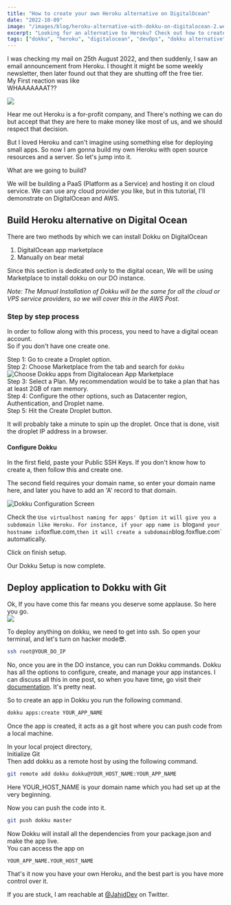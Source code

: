 ```yaml
---
title: "How to create your own Heroku alternative on DigitalOcean"
date: "2022-10-09"
image: "/images/blog/heroku-alternative-with-dokku-on-digitalocean-2.webp"
excerpt: "Looking for an alternative to Heroku? Check out how to create your own Heroku alternative on DigitalOcean. Dokku is an amazing open-source project that brings the power of Heroku to your own server."
tags: ["dokku", "heroku", "digitalocean", "devOps", "dokku alternative"]
---
```


I was checking my mail on 25th August 2022, and then suddenly, I saw an email announcement from Heroku. I thought it might be some weekly newsletter, then later found out that they are shutting off the free tier.  
My First reaction was like  
WHAAAAAAAT??

![](https://res.cloudinary.com/jahiddev/images/v1662729056/joker-wtf/joker-wtf.gif?_i=AA)

Hear me out Heroku is a for-profit company, and There's nothing we can do but accept that they are here to make money like most of us, and we should respect that decision.

But I loved Heroku and can't imagine using something else for deploying small apps. So now I am gonna build my own Heroku with open source resources and a server. So let's jump into it.

What are we going to build?

We will be building a PaaS (Platform as a Service) and hosting it on cloud service. We can use any cloud provider you like, but in this tutorial, I'll demonstrate on DigitalOcean and AWS.

## Build Heroku alternative on Digital Ocean

There are two methods by which we can install Dokku on DigitalOcean

1.  DigitalOcean app marketplace
2.  Manually on bear metal

Since this section is dedicated only to the digital ocean, We will be using Marketplace to install dokku on our DO instance.

_Note: The Manual Installation of Dokku will be the same for all the cloud or VPS service providers, so we will cover this in the AWS Post._

### Step by step process

In order to follow along with this process, you need to have a digital ocean account.  
So if you don't have one create one.

Step 1: Go to create a Droplet option.  
Step 2: Choose Marketplace from the tab and search for `dokku`  
![Choose Dokku apps from Digitalocean App Marketplace](https://res.cloudinary.com/jahiddev/images/v1662727614/choose-dokku-from-digital-ocean-marketplace-1/choose-dokku-from-digital-ocean-marketplace-1.png?_i=AA)  
Step 3: Select a Plan. My recommendation would be to take a plan that has at least 2GB of ram memory.  
Step 4: Configure the other options, such as Datacenter region, Authentication, and Droplet name.  
Step 5: Hit the Create Droplet button.

It will probably take a minute to spin up the droplet. Once that is done, visit the droplet IP address in a browser.

#### Configure Dokku

In the first field, paste your Public SSH Keys. If you don't know how to create a, then follow this and create one.

The second field requires your domain name, so enter your domain name here, and later you have to add an 'A' record to that domain.

![Dokku Configuration Screen](https://res.cloudinary.com/jahiddev/images/v1662727930/dokku-configuration-setup-1/dokku-configuration-setup-1.jpg?_i=AA)

Check the `Use virtualhost naming for apps' Option it will give you a subdomain like Heroku. For instance, if your app name is `blog`and your hostname is`foxflue.com,`then it will create a subdomain`blog.foxflue.com` automatically.

Click on finish setup.

Our Dokku Setup is now complete.

## Deploy application to Dokku with Git

Ok, If you have come this far means you deserve some applause. So here you go.  
![](https://res.cloudinary.com/jahiddev/images/v1662722293/applause/applause.webp?_i=AA)

To deploy anything on dokku, we need to get into ssh. So open your terminal, and let's turn on hacker mode😎.

```bash
ssh root@YOUR_DO_IP
```

No, once you are in the DO instance, you can run Dokku commands. Dokku has all the options to configure, create, and manage your app instances. I can discuss all this in one post, so when you have time, go visit their [documentation](https://dokku.com/docs/getting-started/installation/). It's pretty neat.

So to create an app in Dokku you run the following command.

```bash
dokku apps:create YOUR_APP_NAME
```

Once the app is created, it acts as a git host where you can push code from a local machine.

In your local project directory,  
Initialize Git  
Then add dokku as a remote host by using the following command.

```bash
git remote add dokku dokku@YOUR_HOST_NAME:YOUR_APP_NAME
```

Here YOUR_HOST_NAME is your domain name which you had set up at the very beginning.

Now you can push the code into it.

```bash
git push dokku master
```

Now Dokku will install all the dependencies from your package.json and make the app live.  
You can access the app on

```
YOUR_APP_NAME.YOUR_HOST_NAME
```

That's it now you have your own Heroku, and the best part is you have more control over it.

If you are stuck, I am reachable at [@JahidDev](https://twitter.com/JahidDev) on Twitter.
